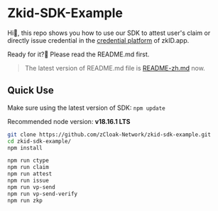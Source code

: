 # Zkid-SDK-Example

Hi👋, this repo shows you how to use our SDK to attest user's claim or directly issue credential in the [credential platform](https://cred.zkid.app) of zkID.app.

Ready for it?🚀 Please read the README.md first.
> The latest version of README.md file is [README-zh.md](README-zh.md) now.

## Quick Use

Make sure using the latest version of SDK: `npm update`

Recommended node version: **v18.16.1 LTS**

```bash
git clone https://github.com/zCloak-Network/zkid-sdk-example.git
cd zkid-sdk-example/
npm install

npm run ctype
npm run claim
npm run attest
npm run issue
npm run vp-send
npm run vp-send-verify
npm run zkp
```
